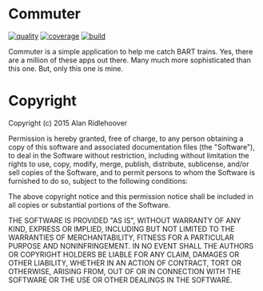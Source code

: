 # Commuter

[![quality](https://codeclimate.com/github/aridlehoover/commuter/badges/gpa.svg)](https://codeclimate.com/github/aridlehoover/commuter)
[![coverage](https://codeclimate.com/github/aridlehoover/commuter/badges/coverage.svg)](https://codeclimate.com/github/aridlehoover/commuter)
[![build](https://circleci.com/gh/aridlehoover/commuter.svg?style=svg)](https://circleci.com/gh/aridlehoover/commuter)

Commuter is a simple application to help me catch BART trains. Yes, there are
a million of these apps out there. Many much more sophisticated than this one.
But, only this one is mine.

# Copyright

Copyright (c) 2015 Alan Ridlehoover

Permission is hereby granted, free of charge, to any person obtaining a copy of this software and associated documentation files (the "Software"), to deal in the Software without restriction, including without limitation the rights to use, copy, modify, merge, publish, distribute, sublicense, and/or sell copies of the Software, and to permit persons to whom the Software is furnished to do so, subject to the following conditions:

The above copyright notice and this permission notice shall be included in all copies or substantial portions of the Software.

THE SOFTWARE IS PROVIDED "AS IS", WITHOUT WARRANTY OF ANY KIND, EXPRESS OR IMPLIED, INCLUDING BUT NOT LIMITED TO THE WARRANTIES OF MERCHANTABILITY, FITNESS FOR A PARTICULAR PURPOSE AND NONINFRINGEMENT. IN NO EVENT SHALL THE AUTHORS OR COPYRIGHT HOLDERS BE LIABLE FOR ANY CLAIM, DAMAGES OR OTHER LIABILITY, WHETHER IN AN ACTION OF CONTRACT, TORT OR OTHERWISE, ARISING FROM, OUT OF OR IN CONNECTION WITH THE SOFTWARE OR THE USE OR OTHER DEALINGS IN THE SOFTWARE.
